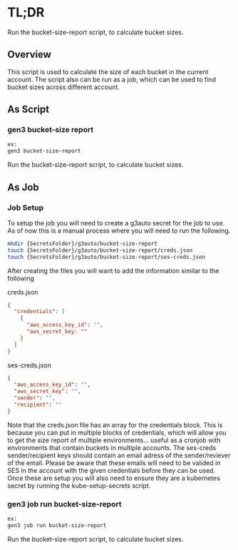 # TL;DR

Run the bucket-size-report script, to calculate bucket sizes.

## Overview

This script is used to calculate the size of each bucket in the current account.
The script also can be run as a job, which can be used to find bucket sizes
across different account.

## As Script

### gen3 bucket-size report

``` bash
ex:
gen3 bucket-size-report
```

Run the bucket-size-report script, to calculate bucket sizes.

## As Job

### Job Setup

To setup the job you will need to create a g3auto secret for the job to use. 
As of now this is a manual process where you will need to run the following.

``` bash
mkdir {SecretsFolder}/g3auto/bucket-size-report
touch {SecretsFolder}/g3auto/bucket-size-report/creds.json
touch {SecretsFolder}/g3auto/bucket-size-report/ses-creds.json
```

After creating the files you will want to add the information similar to the following

creds.json

``` json
{
  "credentials": [
    {
      "aws_access_key_id": "",
      "aws_secret_key: ""
    }
  ]
}
```

ses-creds.json

``` json
{
  "aws_access_key_id": "",
  "aws_secret_key": "",
  "sender": "",
  "recipient": ""
}
```

Note that the creds.json file has an array for the credentials block. This is because you can put in multiple blocks of credentials, 
which will allow you to get the size report of multiple environments... useful as a cronjob with environments that contain buckets
in multiple accounts. The ses-creds sender/recipient keys should contain an email adress of the sender/reviever of the email. Please
be aware that these emails will need to be valided in SES in the account with the given credentials before they can be used. Once
these are setup you will also need to ensure they are a kubernetes secret by running the kube-setup-secrets script.

### gen3 job run bucket-size-report

``` bash
ex:
gen3 job run bucket-size-report
```

Run the bucket-size-report script, to calculate bucket sizes.

